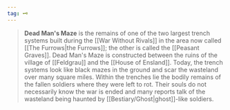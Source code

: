 ```yaml
---
tag: 🗝️
---
```

> **Dead Man's Maze** is the remains of one of the two largest trench systems built during the [[War Without Rivals]] in the area now called [[The Furrows|the Furrows]]; the other is called the [[Peasant Graves]]. Dead Man's Maze is constructed between the ruins of the village of [[Feldgrau]] and the [[House of Ensland]]. Today, the trench systems look like black mazes in the ground and scar the wasteland over many square miles. Within the trenches lie the bodily remains of the fallen soldiers where they were left to rot. Their souls do not necessarily know the war is ended and many reports talk of the wasteland being haunted by [[Bestiary/Ghost|ghost]]-like soldiers.








